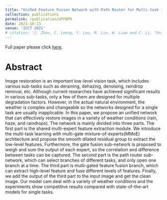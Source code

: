 ```yaml
---
title: "Uniﬁed Feature Fusion Network with Path Router for Multi-task Image Restoration"
collection: publications
permalink: /publication/UFFNPR
date: 2021-10-13
venue: 'ICCT 2021'
# citation: 'J. Zhou, C. Leong, Y. Luo, M. Lin, W. Liao and C. Li, "Unified Feature Fusion Network with Path Router for Multi-task Image Restoration," 2021 IEEE 21st International Conference on Communication Technology (ICCT), Tianjin, China, 2021, pp. 1206-1210, doi: 10.1109/ICCT52962.2021.9658001.'
---
```

Full paper please click [here](https://ieeexplore.ieee.org/document/9658001).

# Abstract #
Image restoration is an important low-level vision task, which includes various sub-tasks such as deraining, dehazing, denoising, raindrop removal, etc. Although current researches have achieved significant results in various sub-tasks, only a few of them are designed for multiple degradation factors. However, in the actual natural environment, the weather is complex and changeable so the networks designed for a single task are usually inapplicable. In this paper, we propose an unified network that can effectively restore images in a variety of weather conditions (rain, haze, and raindrops). The network is mainly divided into three parts. The first part is the shared multi-expert feature extraction module. We introduce the multi-task learning with multi-gate mixture-of-experts(MMoE) architecture and propose the smooth dilated residual group to extract the low-level features. Furthermore, the gate fusion sub-network is proposed to weigh and sum the output of each expert, so the correlation and difference between tasks can be captured. The second part is the path router sub-network, which can select branches of different tasks, and only open one branch at a time. The third part is multi-gated feature fusion branch, which can extract high-level feature and fuse different levels of features. Finally, we add the output of the third part to the input image and get the clean image. Our model cam deal with a variety of weather conditions and the experiments show competitive results compared with state-of-the-art models for single tasks.
